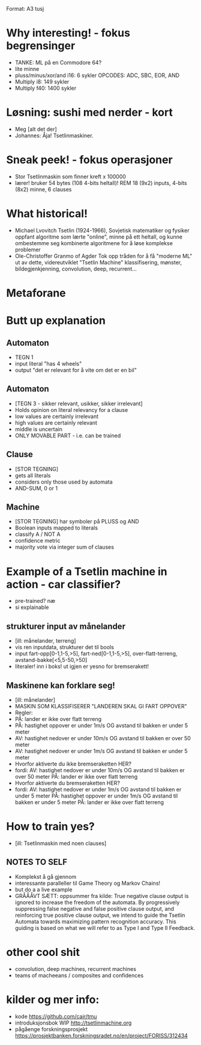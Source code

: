 Format: A3 tusj

# Why interesting! - fokus begrensinger
- TANKE: ML på en Commodore 64?
- lite minne
- pluss/minus/xor/and i16: 6 sykler OPCODES: ADC, SBC, EOR, AND
- Multiply i8: 149 sykler
- Multiply f40: 1400 sykler

# Løsning: sushi med nerder - kort
- Meg [alt det der]
- Johannes: Åja! Tsetlinmaskiner.

# Sneak peek! - fokus operasjoner
- Stor Tsetlinmaskin som finner kreft x 100000
- lærer! bruker 54 bytes (108 4-bits heltall)! REM 18 (9x2) inputs, 4-bits (8x2) minne, 6 clauses

# What historical!
- Michael Lvovitch Tsetlin (1924-1966), Sovjetisk matematiker og fysiker
  oppfant algoritme som lærte "online", minne på ett heltall, og kunne ombestemme seg
  kombinerte algoritmene for å løse komplekse problemer
- Ole-Christoffer Granmo of Agder
  Tok opp tråden for å få "moderne ML" ut av dette, videreutviklet "Tsetlin Machine"
  klassifisering, mønster, bildegjenkjenning, convolution, deep, recurrent...

# Metaforane

# Butt up explanation

## Automaton
- TEGN 1
- input literal "has 4 wheels"
- output "det er relevant for å vite om det er en bil"

## Automaton
- [TEGN 3 - sikker relevant, usikker, sikker irrelevant]
- Holds opinion on literal relevancy for a clause
- low values are certainly irrelevant
- high values are certainly relevant
- middle is uncertain
- ONLY MOVABLE PART - i.e. can be trained

## Clause
- [STOR TEGNING]
- gets all literals
- considers only those used by automata
- AND-SUM, 0 or 1

## Machine
- [STOR TEGNING] har symboler på PLUSS og AND
- Boolean inputs mapped to literals
- classify A / NOT A
- confidence metric
- majority vote via integer sum of clauses

# Example of a Tsetlin machine in action - car classifier?
- pre-trained? næ
- si explainable

## strukturer input av månelander
- [ill: månelander, terreng]
- vis ren inputdata, strukturer det til bools
- input fart-opp[0-1,1-5,>5], fart-ned[0-1,1-5,>5], over-flatt-terreng, avstand-bakke[<5,5-50,>50]
- literaler! inn i boks! ut igjen er yesno for bremserakett!

## Maskinene kan forklare seg!
- [ill: månelander]
- MASKIN SOM KLASSIFISERER "LANDEREN SKAL GI FART OPPOVER"
- Regler:
- PÅ: lander er ikke over flatt terreng
- PÅ: hastighet oppover er under 1m/s OG avstand til bakken er under 5 meter
- AV: hastighet nedover er under 10m/s OG avstand til bakken er over 50 meter
- AV: hastighet nedover er under 1m/s OG avstand til bakken er under 5 meter
- Hvorfor aktiverte du ikke bremseraketten HER?
- fordi: AV: hastighet nedover er under 10m/s OG avstand til bakken er over 50 meter
         PÅ: lander er ikke over flatt terreng
- Hvorfor aktiverte du bremseraketten HER?
- fordi: AV: hastighet nedover er under 1m/s OG avstand til bakken er under 5 meter
         PÅ: hastighet oppover er under 1m/s OG avstand til bakken er under 5 meter
         PÅ: lander er ikke over flatt terreng

# How to train yes?
- [ill: Tsetlinmaskin med noen clauses]
## NOTES TO SELF
- Komplekst å gå gjennom
- interessante paralleller til Game Theory og Markov Chains!
- but do a a live example
- GRÅÅÅVT SÆTT: oppsummer fra kilde: True negative clause output is ignored to increase the freedom of the automata. By
  progressively suppressing false negative and false positive clause output, and reinforcing true
  positive clause output, we intend to guide the Tsetlin Automata towards maximizing pattern
  recognition accuracy. This guiding is based on what we will refer to as Type I and Type II
  Feedback.

# other cool shit
- convolution, deep machines, recurrent machines
- teams of macheeans / composites and confidences

# kilder og mer info:
- kode https://github.com/cair/tmu
- introduksjonsbok WIP http://tsetlinmachine.org
- pågåenge forskningsprosjekt https://prosjektbanken.forskningsradet.no/en/project/FORISS/312434
